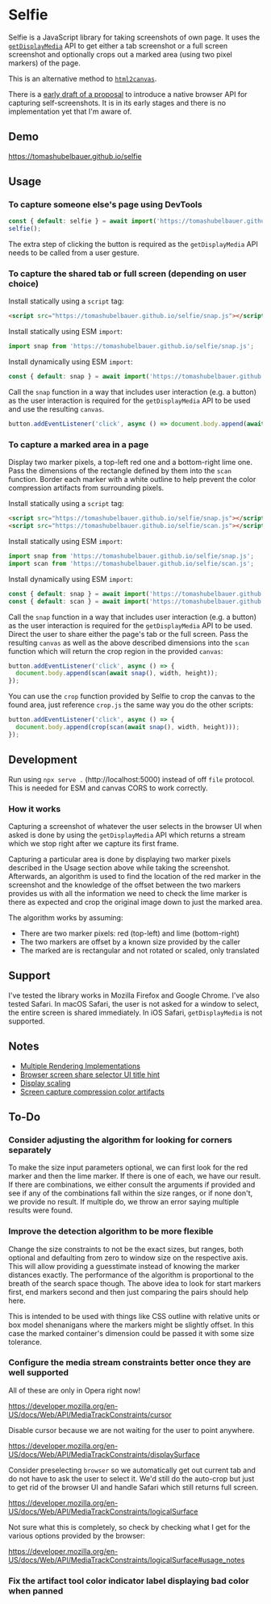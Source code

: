 # Selfie

Selfie is a JavaScript library for taking screenshots of own page. It uses the
[`getDisplayMedia`](https://developer.mozilla.org/en-US/docs/Web/API/MediaDevices/getDisplayMedia)
API to get either a tab screenshot or a full screen screenshot and optionally
crops out a marked area (using two pixel markers) of the page.

This is an alternative method to [`html2canvas`](https://github.com/niklasvh/html2canvas).

There is a [early draft of a proposal](https://eladalon1983.github.io/mediacapture-screenshot)
to introduce a native browser API for capturing self-screenshots. It is in its
early stages and there is no implementation yet that I'm aware of.

## Demo

https://tomashubelbauer.github.io/selfie

## Usage

### To capture someone else's page using DevTools

```js
const { default: selfie } = await import('https://tomashubelbauer.github.io/selfie/selfie.js');
selfie();
```

The extra step of clicking the button is required as the `getDisplayMedia` API
needs to be called from a user gesture.

### To capture the shared tab or full screen (depending on user choice)

Install statically using a `script` tag:

```html
<script src="https://tomashubelbauer.github.io/selfie/snap.js"></script>
```

Install statically using ESM `import`:

```js
import snap from 'https://tomashubelbauer.github.io/selfie/snap.js';
```

Install dynamically using ESM `import`:

```js
const { default: snap } = await import('https://tomashubelbauer.github.io/selfie/snap.js');
```

Call the `snap` function in a way that includes user interaction (e.g. a button)
as the user interaction is required for the `getDisplayMedia` API to be used and
use the resulting `canvas`.

```js
button.addEventListener('click', async () => document.body.append(await snap()));
```

### To capture a marked area in a page

Display two marker pixels, a top-left red one and a bottom-right lime one. Pass
the dimensions of the rectangle defined by them into the `scan` function. Border
each marker with a white outline to help prevent the color compression artifacts
from surrounding pixels.

Install statically using a `script` tag:

```html
<script src="https://tomashubelbauer.github.io/selfie/snap.js"></script>
<script src="https://tomashubelbauer.github.io/selfie/scan.js"></script>
```

Install statically using ESM `import`:

```js
import snap from 'https://tomashubelbauer.github.io/selfie/snap.js';
import scan from 'https://tomashubelbauer.github.io/selfie/scan.js';
```

Install dynamically using ESM `import`:

```js
const { default: snap } = await import('https://tomashubelbauer.github.io/selfie/snap.js');
const { default: scan } = await import('https://tomashubelbauer.github.io/selfie/scan.js');
```

Call the `snap` function in a way that includes user interaction (e.g. a button)
as the user interaction is required for the `getDisplayMedia` API to be used.
Direct the user to share either the page's tab or the full screen. Pass the
resulting `canvas` as well as the above described dimensions into the `scan`
function which will return the crop region in the provided `canvas`:

```js
button.addEventListener('click', async () => {
  document.body.append(scan(await snap(), width, height));
});
```

You can use the `crop` function provided by Selfie to crop the canvas to the
found area, just reference `crop.js` the same way you do the other scripts:

```js
button.addEventListener('click', async () => {
  document.body.append(crop(scan(await snap(), width, height)));
});
```

## Development

Run using `npx serve .` (http://localhost:5000) instead of off `file` protocol.
This is needed for ESM and canvas CORS to work correctly.

### How it works

Capturing a screenshot of whatever the user selects in the browser UI when asked
is done by using the `getDisplayMedia` API which returns a stream which we stop
right after we capture its first frame.

Capturing a particular area is done by displaying two marker pixels described in
the Usage section above while taking the screenshot. Afterwards, an algorithm is
used to find the location of the red marker in the screenshot and the knowledge
of the offset between the two markers provides us with all the information we
need to check the lime marker is there as expected and crop the original image
down to just the marked area.

The algorithm works by assuming:

- There are two marker pixels: red (top-left) and lime (bottom-right)
- The two markers are offset by a known size provided by the caller
- The marked are is rectangular and not rotated or scaled, only translated

## Support

I've tested the library works in Mozilla Firefox and Google Chrome. I've also
tested Safari. In macOS Safari, the user is not asked for a window to select,
the entire screen is shared immediately. In iOS Safari, `getDisplayMedia` is not
supported.

## Notes

- [Multiple Rendering Implementations](notes/multiple-rendering-implementations.md)
- [Browser screen share selector UI title hint](notes/browser-screen-share-selector-ui-title-hint.md)
- [Display scaling](notes/display-scaling.md)
- [Screen capture compression color artifacts](notes/screen-capture-compression-color-artifacts.md)

## To-Do

### Consider adjusting the algorithm for looking for corners separately

To make the size input parameters optional, we can first look for the red marker
and then the lime marker. If there is one of each, we have our result. If there
are combinations, we either consult the arguments if provided and see if any of
the combinations fall within the size ranges, or if none don't, we provide no
result. If multiple do, we throw an error saying multiple results were found.

### Improve the detection algorithm to be more flexible

Change the size constraints to not be the exact sizes, but ranges, both optional
and defaulting from zero to window size on the respective axis. This will allow
providing a guesstimate instead of knowing the marker distances exactly. The
performance of the algorithm is proportional to the breath of the search space
though. The above idea to look for start markers first, end markers second and
then just comparing the pairs should help here.

This is intended to be used with things like CSS outline with relative units or
box model shenanigans where the markers might be slightly offset. In this case
the marked container's dimension could be passed it with some size tolerance.

### Configure the media stream constraints better once they are well supported

All of these are only in Opera right now!

https://developer.mozilla.org/en-US/docs/Web/API/MediaTrackConstraints/cursor

Disable cursor because we are not waiting for the user to point anywhere.

https://developer.mozilla.org/en-US/docs/Web/API/MediaTrackConstraints/displaySurface

Consider preselecting `browser` so we automatically get out current tab and do
not have to ask the user to select it. We'd still do the auto-crop but just to
get rid of the browser UI and handle Safari which still returns full screen.

https://developer.mozilla.org/en-US/docs/Web/API/MediaTrackConstraints/logicalSurface

Not sure what this is completely, so check by checking what I get for the
various options provided by the browser:

https://developer.mozilla.org/en-US/docs/Web/API/MediaTrackConstraints/logicalSurface#usage_notes

### Fix the artifact tool color indicator label displaying bad color when panned
